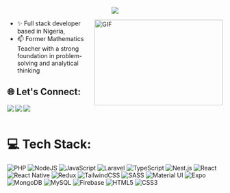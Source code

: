 <p align='center'>
<img src="https://readme-typing-svg.herokuapp.com?font=Fira+Code&size=28&duration=4000&pause=2000&width=600&height=100&lines=Hello!+I+am+Solomon+Udofia+👋"></img>
</p>
<img align="right" alt="GIF" src="https://media0.giphy.com/media/v1.Y2lkPTc5MGI3NjExMjVuN2tmcWtkYXZobjlvb3F6OTloY3MydHM0dXQ0dTFyNzQxYjlyZCZlcD12MV9pbnRlcm5hbF9naWZfYnlfaWQmY3Q9Zw/qgQUggAC3Pfv687qPC/giphy.gif" width="300" height="200"></img>



 - ✨  Full stack developer based in Nigeria,
 - 📫  Former Mathematics Teacher with a strong foundation in problem-solving and analytical thinking

## 🌐 Let's Connect:

<a href="https://www.linkedin.com/in/solomon-udofia-601421250/" target="_blank" >
  <img align="left"  src="https://img.shields.io/badge/LinkedIn-0077B5?style=for-the-badge&logo=linkedin&logoColor=white" />
</a>
<a href="mailto:meetsolomonudofia11@gmail.com" target="_blank">
  <img align="left"src="https://img.shields.io/badge/Gmail-D14836?style=for-the-badge&logo=gmail&logoColor=white" />
</a>
<a href="https://udofia.vercel.app/" target="_blank">
  <img src="https://img.shields.io/badge/Portfolio-%23000000.svg?style=for-the-badge&logo=firefox&logoColor=#FF7139">
</a>
<br>
</br>

# 💻 Tech Stack:

![PHP](https://img.shields.io/badge/PHP-777BB4?style=for-the-badge&logo=php&logoColor=white) 
![NodeJS](https://img.shields.io/badge/node.js-6DA55F?style=for-the-badge&logo=node.js&logoColor=white)
![JavaScript](https://img.shields.io/badge/javascript-%23323330.svg?style=for-the-badge&logo=javascript&logoColor=%23F7DF1E)
![Laravel](https://img.shields.io/badge/laravel-%23FF2D20.svg?style=for-the-badge&logo=laravel&logoColor=white)
![TypeScript](https://img.shields.io/badge/typescript-%23007ACC.svg?style=for-the-badge&logo=typescript&logoColor=white)
![Nest.js](https://img.shields.io/badge/-NestJs-ea2845?style=for-the-badge&logo=nestjs&logoColor=white)
![React](https://img.shields.io/badge/react-%2320232a.svg?style=for-the-badge&logo=react&logoColor=%2361DAFB)
![React Native](https://img.shields.io/badge/react_native-%2320232a.svg?style=for-the-badge&logo=react&logoColor=%2361DAFB)
![Redux](https://img.shields.io/badge/redux-%23593d88.svg?style=for-the-badge&logo=redux&logoColor=white) 
![TailwindCSS](https://img.shields.io/badge/tailwindcss-%2338B2AC.svg?style=for-the-badge&logo=tailwind-css&logoColor=white)
![SASS](https://img.shields.io/badge/SASS-hotpink.svg?style=for-the-badge&logo=SASS&logoColor=white) 
![Material UI](https://img.shields.io/badge/Material%20UI-007FFF?style=for-the-badge&logo=mui&logoColor=white)
![Expo](https://img.shields.io/badge/expo-1C1E24?style=for-the-badge&logo=expo&logoColor=#D04A37)
![MongoDB](	https://img.shields.io/badge/MongoDB-4EA94B?style=for-the-badge&logo=mongodb&logoColor=white)
![MySQL](https://img.shields.io/badge/mysql-%2300f.svg?style=for-the-badge&logo=mysql&logoColor=white)
![Firebase](https://img.shields.io/badge/firebase-%23039BE5.svg?style=for-the-badge&logo=firebase) 
![HTML5](https://img.shields.io/badge/html5-%23E34F26.svg?style=for-the-badge&logo=html5&logoColor=white)
![CSS3](https://img.shields.io/badge/css3-%231572B6.svg?style=for-the-badge&logo=css3&logoColor=white) 
